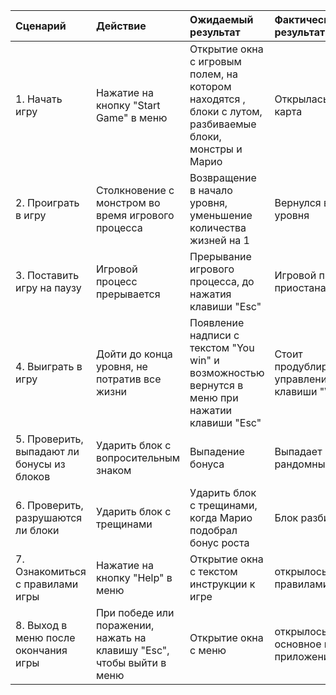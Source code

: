 |Сценарий|Действие|Ожидаемый результат|Фактический результат| Оценка|
|:---|:---|:---|:---|:---|
|1. Начать игру|Нажатие на кнопку "Start Game" в меню|Открытие окна с игровым полем, на котором находятся , блоки с лутом, разбиваемые блоки, монстры и Марио| Открылась игровая карта|Выполнено|
|2. Проиграть в игру|Столкновение с монстром во время игрового процесса|Возвращение в начало уровня, уменьшение количества жизней на 1|Вернулся в начало уровня |Выполнено|
|3. Поставить игру на паузу|Игровой процесс прерывается|Прерывание игрового процесса, до нажатия клавиши "Esc"|Игровой процесс приостанавливается |Выполнено|
|4. Выиграть в игру|Дойти до конца уровня, не потратив все жизни|Появление надписи с текстом "You win" и возможностью вернутся в меню при нажатии клавиши "Esc"|Стоит продублировать управление на клавиши "WSAD" |Выполнено|
|5. Проверить, выпадают ли бонусы из блоков|Ударить блок с вопросительным знаком|Выпадение бонуса|Выпадает рандомный бонус|Выполнено|
|6. Проверить, разрушаются ли блоки|Ударить блок с трещинами|Ударить блок с трещинами, когда Марио подобрал бонус роста|Блок разбивается |Выполнено|
|7. Ознакомиться с правилами игры|Нажатие на кнопку "Help" в меню|Открытие окна с текстом инструкции к игре| открылось окно с правилами игры |Выполнено|
|8. Выход в меню после окончания игры|При победе или поражении, нажать на клавишу "Esc", чтобы выйти в меню|Открытие окна с меню|открылось основное меню приложения |Выполнено|
